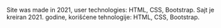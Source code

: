
Site was made in 2021, user technologies: HTML, CSS, Bootstrap.
Sajt je kreiran 2021. godine, korišćene tehnologije: HTML, CSS, Bootstrap.


